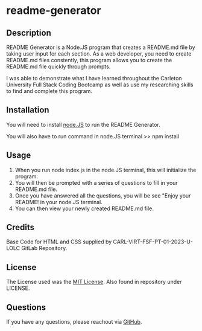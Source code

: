 # readme-generator

## Description

README Generator is a Node.JS program that creates a README.md file by taking user input for each section. As a web developer, you need to create README.md files constently, this program allows you to create the README.md file quickly through prompts. 

I was able to demonstrate what I have learned throughout the Carleton University Full Stack Coding Bootcamp as well as use my researching skills to find and complete this program.

## Installation

You will need to install [node.JS](https://nodejs.org/en/download) to run the README Generator. 

You will also have to run command in node.JS terminal >> npm install

## Usage

1. When you run node index.js in the node.JS terminal, this will initialize the program.
2. You will then be prompted with a series of questions to fill in your README.md file. 
3. Once you have answered all the questions, you will be see "Enjoy your README! in your node.JS terminal. 
4. You can then view your newly created README.md file. 

## Credits

Base Code for HTML and CSS supplied by CARL-VIRT-FSF-PT-01-2023-U-LOLC GitLab Repository.

## License

The License used was the [MIT License](https://choosealicense.com/licenses/mit/). Also found in repository under LICENSE.

## Questions

If you have any questions, please reachout via [GitHub](https://github.com/mdeluca13/).